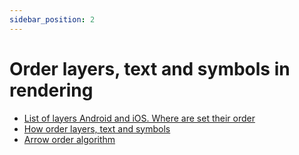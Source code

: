 ```yaml
---
sidebar_position: 2
---
```


# Order layers, text and symbols in rendering

* [List of layers Android and iOS. Where are set their order](./list-of-layers.md)
* [How order layers, text and symbols](./order-layers-text-symbols.md)
* [Arrow order algorithm](./arrow-order.md)

